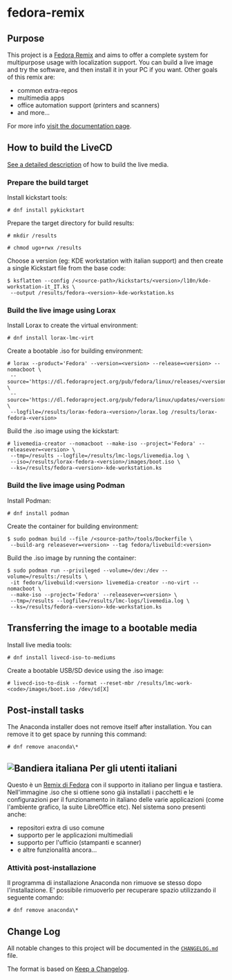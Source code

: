 # fedora-remix

## Purpose
This project is a [Fedora Remix][01] and aims to offer a complete system for multipurpose usage with localization support. You can build a live image and try the software, and then install it in your PC if you want.
Other goals of this remix are:

* common extra-repos
* multimedia apps
* office automation support (printers and scanners)
* and more...

For more info [visit the documentation page][02].

## How to build the LiveCD
[See a detailed description][03] of how to build the live media.

### Prepare the build target
Install kickstart tools:

```
# dnf install pykickstart
```

Prepare the target directory for build results:

```
# mkdir /results

# chmod ugo+rwx /results
```

Choose a version (eg: KDE workstation with italian support) and then create a single Kickstart file from the base code:

```
$ ksflatten --config /<source-path>/kickstarts/<version>/l10n/kde-workstation-it_IT.ks \
 --output /results/fedora-<version>-kde-workstation.ks
```

### Build the live image using Lorax
Install Lorax to create the virtual environment:

```
# dnf install lorax-lmc-virt
```

Create a bootable .iso for building environment:

```
# lorax --product='Fedora' --version=<version> --release=<version> --nomacboot \
 --source='https://dl.fedoraproject.org/pub/fedora/linux/releases/<version>/Everything/x86_64/os/' \
 --source='https://dl.fedoraproject.org/pub/fedora/linux/updates/<version>/Everything/x86_64/' \
 --logfile=/results/lorax-fedora-<version>/lorax.log /results/lorax-fedora-<version>
```

Build the .iso image using the kickstart:

```
# livemedia-creator --nomacboot --make-iso --project='Fedora' --releasever=<version> \
 --tmp=/results --logfile=/results/lmc-logs/livemedia.log \
 --iso=/results/lorax-fedora-<version>/images/boot.iso \
 --ks=/results/fedora-<version>-kde-workstation.ks
```

### Build the live image using Podman
Install Podman:

```
# dnf install podman
```

Create the container for building environment:

```
$ sudo podman build --file /<source-path>/tools/Dockerfile \
 --build-arg releasever=<version> --tag fedora/livebuild:<version>
```

Build the .iso image by running the container:

```
$ sudo podman run --privileged --volume=/dev:/dev --volume=/results:/results \
 -it fedora/livebuild:<version> livemedia-creator --no-virt --nomacboot \
 --make-iso --project='Fedora' --releasever=<version> \
 --tmp=/results --logfile=/results/lmc-logs/livemedia.log \
 --ks=/results/fedora-<version>-kde-workstation.ks
```

## Transferring the image to a bootable media
Install live media tools:

```
# dnf install livecd-iso-to-mediums
```

Create a bootable USB/SD device using the .iso image:

```
# livecd-iso-to-disk --format --reset-mbr /results/lmc-work-<code>/images/boot.iso /dev/sd[X]
```

## Post-install tasks
The Anaconda installer does not remove itself after installation. You can remove it to get space by running this command:

```
# dnf remove anaconda\*
```

## ![Bandiera italiana][04] Per gli utenti italiani
Questo è un [Remix di Fedora][01] con il supporto in italiano per lingua e tastiera. Nell'immagine .iso che si ottiene sono già installati i pacchetti e le configurazioni per il funzionamento in italiano delle varie applicazioni (come l'ambiente grafico, la suite LibreOffice etc).
Nel sistema sono presenti anche:

* repositori extra di uso comune
* supporto per le applicazioni multimediali
* supporto per l'ufficio (stampanti e scanner)
* e altre funzionalità ancora...

### Attività post-installazione
Il programma di installazione Anaconda non rimuove se stesso dopo l'installazione. E' possibile rimuoverlo per recuperare spazio utilizzando il seguente comando:

```
# dnf remove anaconda\*
```

## Change Log
All notable changes to this project will be documented in the [`CHANGELOG.md`](CHANGELOG.md) file.

The format is based on [Keep a Changelog][05].

[01]: https://fedoraproject.org/wiki/Remix
[02]: https://mbugni.github.io/fedora-remix.html
[03]: https://weldr.io/lorax/lorax.html
[04]: http://flagpedia.net/data/flags/mini/it.png
[05]: https://keepachangelog.com/

